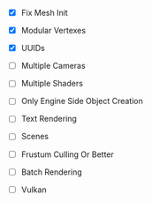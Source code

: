 - [x] Fix Mesh Init
- [x] Modular Vertexes
- [x] UUIDs
- [ ] Multiple Cameras
- [ ] Multiple Shaders
- [ ] Only Engine Side Object Creation
- [ ] Text Rendering
- [ ] Scenes
- [ ] Frustum Culling Or Better
- [ ] Batch Rendering
- [ ] Vulkan

